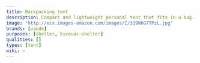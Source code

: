 ```yaml
---
title: Backpacking tent
description: Compact and lightweight personal tent that fits in a bag.
image: "http://ecx.images-amazon.com/images/I/319N6G7TPzL.jpg"
brands: [vaude]
purposes: [shelter, bivouac-shelter]
qualities: []
types: [tent]
wiki: ~
---
```


